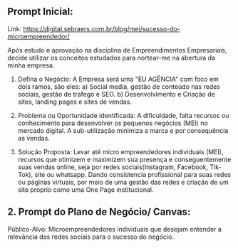 ## Prompt Inicial:

Link: https://digital.sebraers.com.br/blog/mei/sucesso-do-microempreendedor/

Após estudo e aprovação na disciplina de Empreendimentos Empresariais, decide utilizar os conceitos estudados para nortear-me na abertura da minha empresa.

1. Defina o Negócio: 
    A Empresa será uma "EU AGÊNCIA" com foco em dois ramos, são eles:
    a) Social media, gestão de conteúdo nas redes sociais, gestão de trafego e SEO.
    b) Desenvolvimento e Criação de sites, landing pages e sites de vendas. 

2. Problema ou Oportunidade identificada:
   A dificuldade, falta recursos ou conhecimento para desenvolver os pequenos negócios (MEI) no mercado digital. A sub-utilização minimiza a marca e por consequência as vendas.
   

3. Solução Proposta: 
Levar até micro empreendedores individuais (MEI), recursos que otimizem e maximizem sua presença e conseguentemente suas vendas online, seja por redes sociais(Instagram, Facebook, Tik-Tok), site ou whatsapp. Dando consistencia profissional para suas redes ou páginas virtuais, por meio de uma gestão das redes e criação de um site próprio como uma One Page institucional.  


## 2. Prompt do Plano de Negócio/ Canvas:

Público-Alvo: Microempreendedores individuais que desejam entender a relevância das redes sociais para o sucesso do negócio.